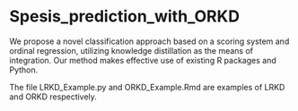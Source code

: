 # Spesis_prediction_with_ORKD
We propose a novel classification approach based on a scoring system and ordinal regression, utilizing knowledge distillation as the means of integration. Our method makes effective use of existing R packages and Python.

The file LRKD_Example.py and ORKD_Example.Rmd are examples of LRKD and ORKD respectively. 
